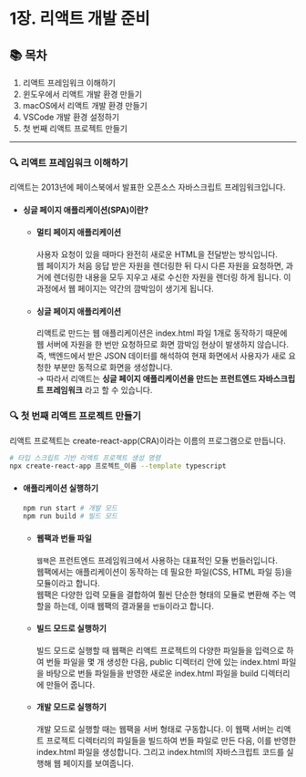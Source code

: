 # 1장. 리액트 개발 준비

## 📚 목차

1. 리액트 프레임워크 이해하기
2. 윈도우에서 리액트 개발 환경 만들기
3. macOS에서 리액트 개발 환경 만들기
4. VSCode 개발 환경 설정하기
5. 첫 번째 리액트 프로젝트 만들기

---

### 🔍 리액트 프레임워크 이해하기

리액트는 2013년에 페이스북에서 발표한 오픈소스 자바스크립트 프레임워크입니다.

- #### 싱글 페이지 애플리케이션(SPA)이란?
  - #### 멀티 페이지 애플리케이션
    사용자 요청이 있을 때마다 완전히 새로운 HTML을 전달받는 방식입니다.  
    웹 페이지가 처음 응답 받은 자원을 렌더링한 뒤 다시 다른 자원을 요청하면, 과거에 렌더링한 내용을 모두 지우고 새로 수신한 자원을 렌더링 하게 됩니다. 이 과정에서 웹 페이지는 약간의 깜박임이 생기게 됩니다.
  - #### 싱글 페이지 애플리케이션
    리액트로 만드는 웹 애플리케이션은 index.html 파일 1개로 동작하기 때문에 웹 서버에 자원을 한 번만 요청하므로 화면 깜박임 현상이 발생하지 않습니다.  
    즉, 백엔드에서 받은 JSON 데이터를 해석하여 현재 화면에서 사용자가 새로 요청한 부분만 동적으로 화면을 생성합니다.  
    &rarr; 따라서 리액트는 **싱글 페이지 애플리케이션을 만드는 프런트엔드 자바스크립트 프레임워크** 라고 할 수 있습니다.

### 🔍 첫 번째 리액트 프로젝트 만들기

리액트 프로젝트는 create-react-app(CRA)이라는 이름의 프로그램으로 만듭니다.

```bash
# 타입 스크립트 기반 리액트 프로젝트 생성 명령
npx create-react-app 프로젝트_이름 --template typescript
```

- #### 애플리케이션 실행하기
  ```bash
  npm run start # 개발 모드
  npm run build # 빌드 모드
  ```
  - #### 웹팩과 번들 파일
    `웹팩`은 프런트엔드 프레임워크에서 사용하는 대표적인 모듈 번들러입니다.  
    웹팩에서는 애플리케이션이 동작하는 데 필요한 파일(CSS, HTML 파일 등)을 모듈이라고 합니다.  
    웹팩은 다양한 입력 모듈을 결합하여 훨씬 단순한 형태의 모듈로 변환해 주는 역할을 하는데, 이때 웹팩의 결과물을 `번들`이라고 합니다.
  - #### 빌드 모드로 실행하기
    빌드 모드로 실행할 때 웹팩은 리액트 프로젝트의 다양한 파일들을 입력으로 하여 번들 파일을 몇 개 생성한 다음, public 디렉터리 안에 있는 index.html 파일을 바탕으로 번들 파일들을 반영한 새로운 index.html 파일을 build 디렉터리에 만들어 줍니다.
  - #### 개발 모드로 실행하기
    개발 모드로 실행할 때는 웹팩을 서버 형태로 구동합니다. 이 웹팩 서버는 리액트 프로젝트 디렉터리의 파일들을 빌드하여 번들 파일로 만든 다음, 이를 반영한 index.html 파일을 생성합니다. 그리고 index.html의 자바스크립트 코드를 실행해 웹 페이지를 보여줍니다.
